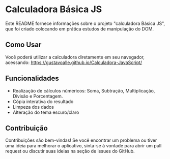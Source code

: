 # Calculadora Básica JS

Este README fornece informações sobre o projeto "calculadora Básica JS", que foi criado colocando em prática estudos de manipulação do DOM.

## Como Usar

Você poderá utilizar a calculadora diretamente em seu navegador, acessando: https://gustavoalle.github.io/Calculadora-JavaScript/

## Funcionalidades

- Realização de cálculos númericos: 
  Soma, Subtração, Multiplicação, Divisão e Porcentagem.
- Cópia interativa do resultado
- Limpeza dos dados
- Alteração do tema escuro/claro

## Contribuição

Contribuições são bem-vindas! Se você encontrar um problema ou tiver uma ideia para melhorar o aplicativo, sinta-se à vontade para abrir um pull request ou discutir suas ideias na seção de issues do GitHub.

